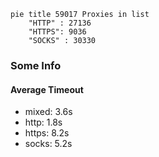 
```mermaid
pie title 59017 Proxies in list
    "HTTP" : 27136
    "HTTPS": 9036
    "SOCKS" : 30330
```

### Some Info
#### Average Timeout

- mixed: 3.6s
- http: 1.8s
- https: 8.2s
- socks: 5.2s